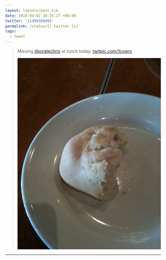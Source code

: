 ```yaml
---
layout: layouts/post.njk
date: 2010-04-02 20:35:27 +00:00
twitter: '11499389495'
permalink: /status/{{ twitter }}/
tags: 
  - tweet
---
```


> Missing [@piratechris](https://twitter.com/piratechris) at lunch today. [twitpic.com/1cowrc](http://twitpic.com/1cowrc)
> 
> ![half-eaten roll](/img/81783768.jpg)

---
